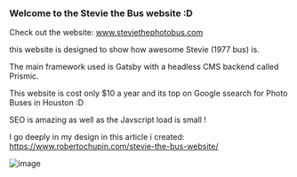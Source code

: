 ### Welcome to the Stevie the Bus website :D

Check out the website: www.steviethephotobus.com

this website is designed to show how awesome Stevie (1977 bus) is. 

The main framework used is Gatsby with a headless CMS backend called Prismic. 

This website is cost only $10 a year and its top on Google ssearch for Photo Buses in Houston :D 

SEO is amazing as well as the Javscript load is small !

I go deeply in my design in this article i created: https://www.robertochupin.com/stevie-the-bus-website/

![image](https://user-images.githubusercontent.com/4098471/131789980-6ee277f1-2651-4513-ab90-5b4858e2de0e.png)



